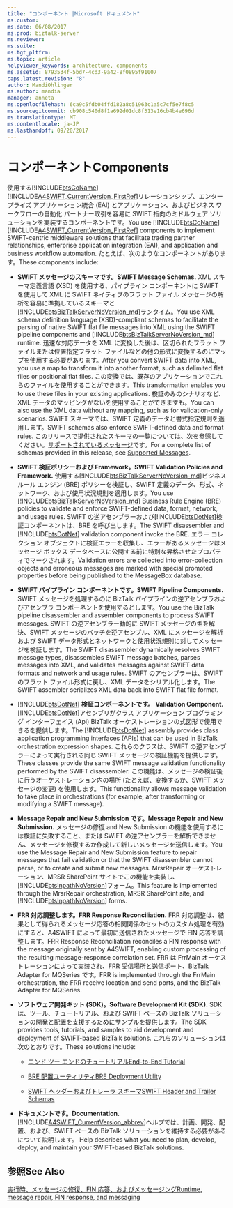 ```yaml
---
title: "コンポーネント |Microsoft ドキュメント"
ms.custom: 
ms.date: 06/08/2017
ms.prod: biztalk-server
ms.reviewer: 
ms.suite: 
ms.tgt_pltfrm: 
ms.topic: article
helpviewer_keywords: architecture, components
ms.assetid: 8793534f-5bd7-4cd3-9a42-8f0895f91007
caps.latest.revision: "8"
author: MandiOhlinger
ms.author: mandia
manager: anneta
ms.openlocfilehash: 6ca9c5fdb04ffd182a8c51963c1a5c7cf5e7f8c5
ms.sourcegitcommit: cb908c540d8f1a692d01dc8f313e16cb4b4e696d
ms.translationtype: MT
ms.contentlocale: ja-JP
ms.lasthandoff: 09/20/2017
---
```

# <a name="components"></a><span data-ttu-id="68789-102">コンポーネント</span><span class="sxs-lookup"><span data-stu-id="68789-102">Components</span></span>
<span data-ttu-id="68789-103">使用する[!INCLUDE[btsCoName](../../includes/btsconame-md.md)][!INCLUDE[A4SWIFT_CurrentVersion_FirstRef](../../includes/a4swift-currentversion-firstref-md.md)]リレーションシップ、エンタープライズ アプリケーション統合 (EAI) とアプリケーション、およびビジネス ワークフローの自動化 パートナー取引を容易に SWIFT 指向のミドルウェア ソリューションを実装するコンポーネントです。</span><span class="sxs-lookup"><span data-stu-id="68789-103">You use [!INCLUDE[btsCoName](../../includes/btsconame-md.md)][!INCLUDE[A4SWIFT_CurrentVersion_FirstRef](../../includes/a4swift-currentversion-firstref-md.md)] components to implement SWIFT-centric middleware solutions that facilitate trading partner relationships, enterprise application integration (EAI), and application and business workflow automation.</span></span> <span data-ttu-id="68789-104">たとえば、次のようなコンポーネントがあります。</span><span class="sxs-lookup"><span data-stu-id="68789-104">These components include:</span></span>  
  
-   <span data-ttu-id="68789-105">**SWIFT メッセージのスキーマです。**</span><span class="sxs-lookup"><span data-stu-id="68789-105">**SWIFT Message Schemas.**</span></span> <span data-ttu-id="68789-106">XML スキーマ定義言語 (XSD) を使用する、パイプライン コンポーネントに SWIFT を使用して XML に SWIFT ネイティブのフラット ファイル メッセージの解析を容易に準拠しているスキーマと[!INCLUDE[btsBizTalkServerNoVersion_md](../../includes/btsbiztalkservernoversion-md.md)]ランタイム。</span><span class="sxs-lookup"><span data-stu-id="68789-106">You use XML schema definition language (XSD)-compliant schemas to facilitate the parsing of native SWIFT flat file messages into XML using the SWIFT pipeline components and [!INCLUDE[btsBizTalkServerNoVersion_md](../../includes/btsbiztalkservernoversion-md.md)] runtime.</span></span> <span data-ttu-id="68789-107">迅速な対応データを XML に変換した後は、区切られたフラット ファイルまたは位置指定フラット ファイルなどの他の形式に変換するのにマップを使用する必要があります。</span><span class="sxs-lookup"><span data-stu-id="68789-107">After you convert SWIFT data into XML, you use a map to transform it into another format, such as delimited flat files or positional flat files.</span></span> <span data-ttu-id="68789-108">この変換では、既存のアプリケーションでこれらのファイルを使用することができます。</span><span class="sxs-lookup"><span data-stu-id="68789-108">This transformation enables you to use these files in your existing applications.</span></span> <span data-ttu-id="68789-109">検証のみのシナリオなど、XML データのマッピングがないを使用することができますも。</span><span class="sxs-lookup"><span data-stu-id="68789-109">You can also use the XML data without any mapping, such as for validation-only scenarios.</span></span> <span data-ttu-id="68789-110">SWIFT スキーマでは、SWIFT 定義のデータと書式指定規則を適用します。</span><span class="sxs-lookup"><span data-stu-id="68789-110">SWIFT schemas also enforce SWIFT-defined data and format rules.</span></span> <span data-ttu-id="68789-111">このリリースで提供されたスキーマの一覧については、次を参照してください。[サポートされているメッセージ](../../adapters-and-accelerators/accelerator-swift/supported-messages.md)です。</span><span class="sxs-lookup"><span data-stu-id="68789-111">For a complete list of schemas provided in this release, see [Supported Messages](../../adapters-and-accelerators/accelerator-swift/supported-messages.md).</span></span>  
  
-   <span data-ttu-id="68789-112">**SWIFT 検証ポリシーおよび Framework。**</span><span class="sxs-lookup"><span data-stu-id="68789-112">**SWIFT Validation Policies and Framework.**</span></span> <span data-ttu-id="68789-113">使用する[!INCLUDE[btsBizTalkServerNoVersion_md](../../includes/btsbiztalkservernoversion-md.md)]ビジネス ルール エンジン (BRE) ポリシーを検証し、SWIFT 定義のデータ、形式、ネットワーク、および使用状況規則を適用します。</span><span class="sxs-lookup"><span data-stu-id="68789-113">You use [!INCLUDE[btsBizTalkServerNoVersion_md](../../includes/btsbiztalkservernoversion-md.md)] Business Rule Engine (BRE) policies to validate and enforce SWIFT-defined data, format, network, and usage rules.</span></span> <span data-ttu-id="68789-114">SWIFT の逆アセンブラーおよび[!INCLUDE[btsDotNet](../../includes/btsdotnet-md.md)]検証コンポーネントは、BRE を呼び出します。</span><span class="sxs-lookup"><span data-stu-id="68789-114">The SWIFT disassembler and [!INCLUDE[btsDotNet](../../includes/btsdotnet-md.md)] validation component invoke the BRE.</span></span> <span data-ttu-id="68789-115">エラー コレクション オブジェクトに検証エラーを収集し、エラーがあるメッセージはメッセージ ボックス データベースに公開する前に特別な昇格させたプロパティでマークされます。</span><span class="sxs-lookup"><span data-stu-id="68789-115">Validation errors are collected into error-collection objects and erroneous messages are marked with special promoted properties before being published to the MessageBox database.</span></span>  
  
-   <span data-ttu-id="68789-116">**SWIFT パイプライン コンポーネントです。**</span><span class="sxs-lookup"><span data-stu-id="68789-116">**SWIFT Pipeline Components.**</span></span> <span data-ttu-id="68789-117">SWIFT メッセージを処理するのに BizTalk パイプラインの逆アセンブラおよびアセンブラ コンポーネントを使用するとします。</span><span class="sxs-lookup"><span data-stu-id="68789-117">You use the BizTalk pipeline disassembler and assembler components to process SWIFT messages.</span></span> <span data-ttu-id="68789-118">SWIFT の逆アセンブラー動的に SWIFT メッセージの型を解決、SWIFT メッセージのバッチを逆アセンブル、XML にメッセージを解析および SWIFT データ形式とネットワークと使用状況規則に対してメッセージを検証します。</span><span class="sxs-lookup"><span data-stu-id="68789-118">The SWIFT disassembler dynamically resolves SWIFT message types, disassembles SWIFT message batches, parses messages into XML, and validates messages against SWIFT data formats and network and usage rules.</span></span> <span data-ttu-id="68789-119">SWIFT のアセンブラーは、SWIFT のフラット ファイル形式に戻し、XML データをシリアル化します。</span><span class="sxs-lookup"><span data-stu-id="68789-119">The SWIFT assembler serializes XML data back into SWIFT flat file format.</span></span>  
  
-   [!INCLUDE[btsDotNet](../../includes/btsdotnet-md.md)]<span data-ttu-id="68789-120">  **検証コンポーネントです。**</span><span class="sxs-lookup"><span data-stu-id="68789-120">  **Validation Component.**</span></span> <span data-ttu-id="68789-121">[!INCLUDE[btsDotNet](../../includes/btsdotnet-md.md)]アセンブリがクラス アプリケーション プログラミング インターフェイス (Api) BizTalk オーケストレーションの式図形で使用できるを提供します。</span><span class="sxs-lookup"><span data-stu-id="68789-121">The [!INCLUDE[btsDotNet](../../includes/btsdotnet-md.md)] assembly provides class application programming interfaces (APIs) that can be used in BizTalk orchestration expression shapes.</span></span> <span data-ttu-id="68789-122">これらのクラスは、SWIFT の逆アセンブラーによって実行される同じ SWIFT メッセージの検証機能を提供します。</span><span class="sxs-lookup"><span data-stu-id="68789-122">These classes provide the same SWIFT message validation functionality performed by the SWIFT disassembler.</span></span> <span data-ttu-id="68789-123">この機能は、メッセージの検証後に行うオーケストレーション内の場所 (たとえば、変換するか、SWIFT メッセージの変更) を使用します。</span><span class="sxs-lookup"><span data-stu-id="68789-123">This functionality allows message validation to take place in orchestrations (for example, after transforming or modifying a SWIFT message).</span></span>  
  
-   <span data-ttu-id="68789-124">**Message Repair and New Submission です。**</span><span class="sxs-lookup"><span data-stu-id="68789-124">**Message Repair and New Submission.**</span></span> <span data-ttu-id="68789-125">メッセージの修復 and New Submission の機能を使用するには検証に失敗すること、または SWIFT の逆アセンブラーを解析できません、メッセージを修復するか作成して新しいメッセージを送信します。</span><span class="sxs-lookup"><span data-stu-id="68789-125">You use the Message Repair and New Submission feature to repair messages that fail validation or that the SWIFT disassembler cannot parse, or to create and submit new messages.</span></span> <span data-ttu-id="68789-126">MrsrRepair オーケストレーション、MRSR SharePoint サイトでこの機能を実装し、[!INCLUDE[btsInpathNoVersion](../../includes/btsinpathnoversion-md.md)]フォーム。</span><span class="sxs-lookup"><span data-stu-id="68789-126">This feature is implemented through the MrsrRepair orchestration, MRSR SharePoint site, and [!INCLUDE[btsInpathNoVersion](../../includes/btsinpathnoversion-md.md)] forms.</span></span>  
  
-   <span data-ttu-id="68789-127">**FRR 対応調整します。**</span><span class="sxs-lookup"><span data-stu-id="68789-127">**FRR Response Reconciliation.**</span></span> <span data-ttu-id="68789-128">FRR 対応調整は、結果として得られるメッセージ応答の相関関係のセットのカスタム処理を有効にすると、A4SWIFT によって最初に送信されたメッセージで FIN 応答を調整します。</span><span class="sxs-lookup"><span data-stu-id="68789-128">FRR Response Reconciliation reconciles a FIN response with the message originally sent by A4SWIFT, enabling custom processing of the resulting message-response correlation set.</span></span> <span data-ttu-id="68789-129">FRR は FrrMain オーケストレーションによって実装され、FRR 受信場所と送信ポート、BizTalk Adapter for MQSeries です。</span><span class="sxs-lookup"><span data-stu-id="68789-129">FRR is implemented through the FrrMain orchestration, the FRR receive location and send ports, and the BizTalk Adapter for MQSeries.</span></span>  
  
-   <span data-ttu-id="68789-130">**ソフトウェア開発キット (SDK)。**</span><span class="sxs-lookup"><span data-stu-id="68789-130">**Software Development Kit (SDK).**</span></span> <span data-ttu-id="68789-131">SDK は、ツール、チュートリアル、および SWIFT ベースの BizTalk ソリューションの開発と配置を支援するためにサンプルを提供します。</span><span class="sxs-lookup"><span data-stu-id="68789-131">The SDK provides tools, tutorials, and samples to aid development and deployment of SWIFT-based BizTalk solutions.</span></span> <span data-ttu-id="68789-132">これらのソリューションは次のとおりです。</span><span class="sxs-lookup"><span data-stu-id="68789-132">These solutions include:</span></span>  
  
    -   [<span data-ttu-id="68789-133">エンド ツー エンドのチュートリアル</span><span class="sxs-lookup"><span data-stu-id="68789-133">End-to-End Tutorial</span></span>](../../adapters-and-accelerators/accelerator-swift/end-to-end-tutorial2.md)  
  
    -   [<span data-ttu-id="68789-134">BRE 配置ユーティリティ</span><span class="sxs-lookup"><span data-stu-id="68789-134">BRE Deployment Utility</span></span>](../../adapters-and-accelerators/accelerator-swift/bre-deployment-utility.md)  
  
    -   [<span data-ttu-id="68789-135">SWIFT ヘッダーおよびトレーラ スキーマ</span><span class="sxs-lookup"><span data-stu-id="68789-135">SWIFT Header and Trailer Schemas</span></span>](../../adapters-and-accelerators/accelerator-swift/swift-header-and-trailer-schemas.md)  
  
-   <span data-ttu-id="68789-136">**ドキュメントです。**</span><span class="sxs-lookup"><span data-stu-id="68789-136">**Documentation.**</span></span> [!INCLUDE[A4SWIFT_CurrentVersion_abbrev](../../includes/a4swift-currentversion-abbrev-md.md)]<span data-ttu-id="68789-137">ヘルプでは、計画、開発、配置、および、SWIFT ベースの BizTalk ソリューションを維持する必要があるについて説明します。</span><span class="sxs-lookup"><span data-stu-id="68789-137"> Help describes what you need to plan, develop, deploy, and maintain your SWIFT-based BizTalk solutions.</span></span>  
  
## <a name="see-also"></a><span data-ttu-id="68789-138">参照</span><span class="sxs-lookup"><span data-stu-id="68789-138">See Also</span></span>  
[<span data-ttu-id="68789-139">実行時、メッセージの修復、FIN 応答、およびメッセージング</span><span class="sxs-lookup"><span data-stu-id="68789-139">Runtime, message repair, FIN response, and messaging</span></span>](../../adapters-and-accelerators/accelerator-swift/runtime-message-repair-fin-response-and-messaging.md)